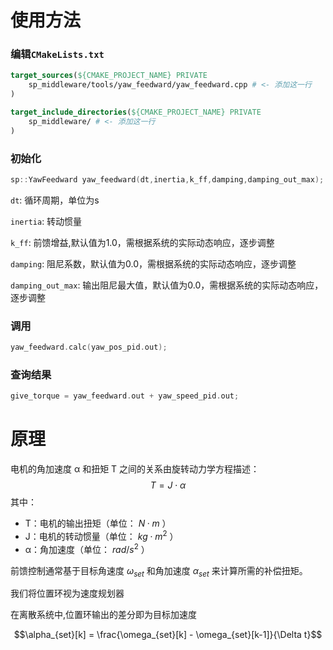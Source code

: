 # 使用方法

### 编辑`CMakeLists.txt`

```cmake
target_sources(${CMAKE_PROJECT_NAME} PRIVATE
    sp_middleware/tools/yaw_feedward/yaw_feedward.cpp # <- 添加这一行
)

target_include_directories(${CMAKE_PROJECT_NAME} PRIVATE
    sp_middleware/ # <- 添加这一行
)
```

### 初始化
```cpp
sp::YawFeedward yaw_feedward(dt,inertia,k_ff,damping,damping_out_max);
```
`dt`: 循环周期，单位为s

`inertia`: 转动惯量

`k_ff`: 前馈增益,默认值为1.0，需根据系统的实际动态响应，逐步调整

`damping`: 阻尼系数，默认值为0.0，需根据系统的实际动态响应，逐步调整

`damping_out_max`: 输出阻尼最大值，默认值为0.0，需根据系统的实际动态响应，逐步调整

### 调用

```cpp
yaw_feedward.calc(yaw_pos_pid.out); 
```

### 查询结果

```cpp
give_torque = yaw_feedward.out + yaw_speed_pid.out;
```

# 原理
电机的角加速度 α 和扭矩 T 之间的关系由旋转动力学方程描述：
$$T = J \cdot \alpha$$
其中：
- T：电机的输出扭矩（单位： $N·m$ ）
- J：电机的转动惯量（单位： $kg \cdot m^2$ ）
- α：角加速度（单位： $rad/s^2$ ）

前馈控制通常基于目标角速度 $\omega_{set}$ 和角加速度 $\alpha_{set}$ 来计算所需的补偿扭矩。

我们将位置环视为速度规划器

在离散系统中,位置环输出的差分即为目标加速度

$$\alpha_{set}[k] = \frac{\omega_{set}[k] - \omega_{set}[k-1]}{\Delta t}$$

